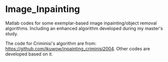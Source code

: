 # Image_Inpainting
Matlab codes for some exemplar-based image inpainting/object removal algorithms. Including an enhanced algorithm developed during my master's study.

The code for Criminisi's algorithm are from: https://github.com/ikuwow/inpainting_criminisi2004. 
Other codes are developed based on it.
